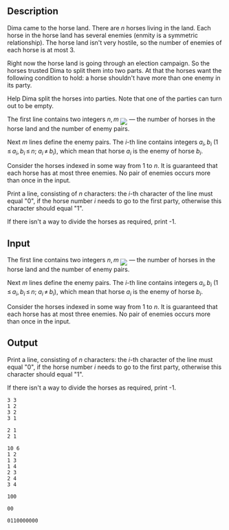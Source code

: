 ## Description

<div><p>Dima came to the horse land. There are <span class="tex-span"><i>n</i></span> horses living in the land. Each horse in the horse land has several enemies (enmity is a symmetric relationship). The horse land isn't very hostile, so the number of enemies of each horse is at most 3.</p><p>Right now the horse land is going through an election campaign. So the horses trusted Dima to split them into two parts. At that the horses want the following condition to hold: a horse shouldn't have more than one enemy in its party.</p><p>Help Dima split the horses into parties. Note that one of the parties can turn out to be empty.</p></div><div class="input-specification"><p>The first line contains two integers <span class="tex-span"><i>n</i>, <i>m</i></span> <img align="middle" class="tex-formula" src="file://c1BaCTTu.png" style="max-width: 100.0%;max-height: 100.0%;"> — the number of horses in the horse land and the number of enemy pairs.</p><p>Next <span class="tex-span"><i>m</i></span> lines define the enemy pairs. The <span class="tex-span"><i>i</i></span>-th line contains integers <span class="tex-span"><i>a</i><sub class="lower-index"><i>i</i></sub>, <i>b</i><sub class="lower-index"><i>i</i></sub></span> <span class="tex-span">(1 ≤ <i>a</i><sub class="lower-index"><i>i</i></sub>, <i>b</i><sub class="lower-index"><i>i</i></sub> ≤ <i>n</i>;&nbsp;<i>a</i><sub class="lower-index"><i>i</i></sub> ≠ <i>b</i><sub class="lower-index"><i>i</i></sub>)</span>, which mean that horse <span class="tex-span"><i>a</i><sub class="lower-index"><i>i</i></sub></span> is the enemy of horse <span class="tex-span"><i>b</i><sub class="lower-index"><i>i</i></sub></span>.</p><p>Consider the horses indexed in some way from 1 to <span class="tex-span"><i>n</i></span>. It is guaranteed that each horse has at most three enemies. No pair of enemies occurs more than once in the input.</p></div><div class="output-specification"><p>Print a line, consisting of <span class="tex-span"><i>n</i></span> characters: the <span class="tex-span"><i>i</i></span>-th character of the line must equal "<span class="tex-font-style-tt">0</span>", if the horse number <span class="tex-span"><i>i</i></span> needs to go to the first party, otherwise this character should equal "<span class="tex-font-style-tt">1</span>".</p><p>If there isn't a way to divide the horses as required, print <span class="tex-font-style-tt">-1</span>.</p></div>

## Input

<p>The first line contains two integers <span class="tex-span"><i>n</i>, <i>m</i></span> <img align="middle" class="tex-formula" src="file://c1BaCTTu.png" style="max-width: 100.0%;max-height: 100.0%;"> — the number of horses in the horse land and the number of enemy pairs.</p><p>Next <span class="tex-span"><i>m</i></span> lines define the enemy pairs. The <span class="tex-span"><i>i</i></span>-th line contains integers <span class="tex-span"><i>a</i><sub class="lower-index"><i>i</i></sub>, <i>b</i><sub class="lower-index"><i>i</i></sub></span> <span class="tex-span">(1 ≤ <i>a</i><sub class="lower-index"><i>i</i></sub>, <i>b</i><sub class="lower-index"><i>i</i></sub> ≤ <i>n</i>;&nbsp;<i>a</i><sub class="lower-index"><i>i</i></sub> ≠ <i>b</i><sub class="lower-index"><i>i</i></sub>)</span>, which mean that horse <span class="tex-span"><i>a</i><sub class="lower-index"><i>i</i></sub></span> is the enemy of horse <span class="tex-span"><i>b</i><sub class="lower-index"><i>i</i></sub></span>.</p><p>Consider the horses indexed in some way from 1 to <span class="tex-span"><i>n</i></span>. It is guaranteed that each horse has at most three enemies. No pair of enemies occurs more than once in the input.</p>

## Output

<p>Print a line, consisting of <span class="tex-span"><i>n</i></span> characters: the <span class="tex-span"><i>i</i></span>-th character of the line must equal "<span class="tex-font-style-tt">0</span>", if the horse number <span class="tex-span"><i>i</i></span> needs to go to the first party, otherwise this character should equal "<span class="tex-font-style-tt">1</span>".</p><p>If there isn't a way to divide the horses as required, print <span class="tex-font-style-tt">-1</span>.</p>





```input1
3 3
1 2
3 2
3 1

```




```input2
2 1
2 1

```




```input3
10 6
1 2
1 3
1 4
2 3
2 4
3 4

```




```output1
100

```




```output2
00

```




```output3
0110000000

```


